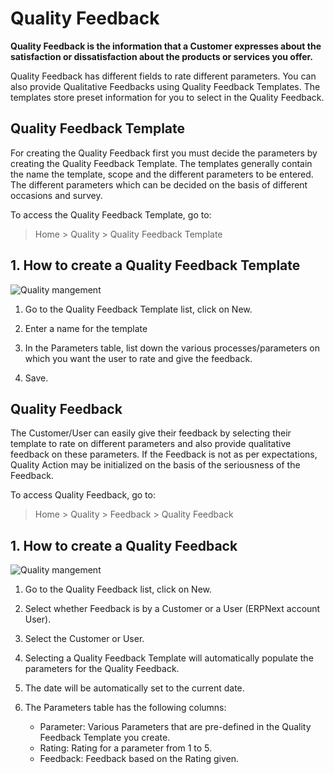 <!-- add-breadcrumbs -->
# Quality Feedback

**Quality Feedback is the information that a Customer expresses about the satisfaction or dissatisfaction about the products or services you offer.**

Quality Feedback has different fields to rate different parameters. You can also provide Qualitative Feedbacks using Quality Feedback Templates. The templates store preset information for you to select in the Quality Feedback.

## Quality Feedback Template

 For creating the Quality Feedback first you must decide the parameters by creating the Quality Feedback Template. The templates generally contain the name the template, scope and the different parameters to be entered. The different parameters which can be decided on the basis of different occasions and survey.

 To access the Quality Feedback Template, go to:
> Home > Quality > Quality Feedback Template

## 1. How to create a Quality Feedback Template

 <img class="screenshot" alt="Quality mangement" src="{{docs_base_url}}/assets/img/quality-management/template.gif">

1. Go to the Quality Feedback Template list, click on New.

1. Enter a name for the template

1. In the Parameters table, list down the various processes/parameters on which you want the user to rate and give the feedback.
1. Save.

## Quality Feedback

 The Customer/User can easily give their feedback by selecting their template to rate on different parameters and also provide qualitative feedback on these parameters.
 If the Feedback is not as per expectations, Quality Action may be initialized on the basis of the seriousness of the Feedback.

 To access Quality Feedback, go to:
> Home > Quality > Feedback > Quality Feedback

## 1. How to create a Quality Feedback
 <img class="screenshot" alt="Quality mangement" src="{{docs_base_url}}/assets/img/quality-management/feedback.gif">

1. Go to the Quality Feedback list, click on New.
1. Select whether Feedback is by a Customer or a User (ERPNext account User).

1. Select the Customer or User.

1. Selecting a Quality Feedback Template will automatically populate the parameters for the Quality Feedback.
1. The date will be automatically set to the current date.
1. The Parameters table has the following columns:

    - Parameter: Various Parameters that are pre-defined in the Quality Feedback Template you create.
    - Rating: Rating for a parameter from 1 to 5.
    - Feedback: Feedback based on the Rating given.
